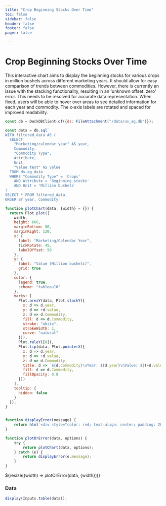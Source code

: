 ```yaml
---
title: "Crop Beginning Stocks Over Time"
toc: false
sidebar: false
header: false
footer: false
pager: false

---
```


# Crop Beginning Stocks Over Time

This interactive chart aims to display the beginning stocks for various crops in million bushels across different marketing years. It should allow for easy comparison of trends between commodities. However, there is currently an issue with the stacking functionality, resulting in an 'unknown offset: zero' error. This needs to be resolved for accurate data representation. When fixed, users will be able to hover over areas to see detailed information for each year and commodity. The x-axis labels are rotated and spaced for improved readability.


```js
const db = DuckDBClient.of({ds: FileAttachment("/data/us_ag.db")});
```

```js
const data = db.sql`
WITH filtered_data AS (
  SELECT 
    "Marketing/calendar year" AS year,
    Commodity,
    "Commodity Type",
    Attribute,
    Unit,
    "Value text" AS value
  FROM ds.ag_data
  WHERE "Commodity Type" = 'Crops'
    AND Attribute = 'Beginning stocks'
    AND Unit = 'Million bushels'
)
SELECT * FROM filtered_data
ORDER BY year, Commodity`
```


```js
function plotChart(data, {width} = {}) {
  return Plot.plot({
    width,
    height: 600,
    marginBottom: 80,
    marginRight: 120,
    x: {
      label: "Marketing/Calendar Year",
      tickRotate: 45,
      labelOffset: 50
    },
    y: {
      label: "Value (Million bushels)",
      grid: true
    },
    color: {
      legend: true,
      scheme: "tableau10"
    },
    marks: [
      Plot.areaY(data, Plot.stackY({
        x: d => d.year,
        y: d => +d.value,
        z: d => d.Commodity,
        fill: d => d.Commodity,
        stroke: "white",
        strokeWidth: 1,
        curve: "natural"
      })),
      Plot.ruleY([0]),
      Plot.tip(data, Plot.pointerX({
        x: d => d.year,
        y: d => +d.value,
        z: d => d.Commodity,
        title: d => `${d.Commodity}\nYear: ${d.year}\nValue: ${(+d.value).toLocaleString()} million bushels`,
        fill: d => d.Commodity,
        fillOpacity: 0.8
      }))
    ],
    tooltip: {
      hidden: false
    }
  });
}


function displayError(message) {
    return html`<div style="color: red; text-align: center; padding: 20px;">Error: ${message}</div>`;
}

function plotOrError(data, options) {
    try {
        return plotChart(data, options);
    } catch (e) {
        return displayError(e.message);
    }
}
```


<div class="grid grid-cols-1">
    <div class="card">
        ${resize((width) => plotOrError(data, {width}))}
    </div>
</div>

### Data

```js
display(Inputs.table(data));
```